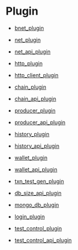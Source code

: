 # Plugin

- [bnet_plugin]()

- [net_plugin]()
- [net_api_plugin]()
- [http_plugin]()
- [http_client_plugin]()

- [chain_plugin]()
- [chain_api_plugin]()

- [producer_plugin]()
- [producer_api_plugin]()

- [history_plugin]()
- [history_api_plugin]()

- [wallet_plugin]()
- [wallet_api_plugin]()

- [txn_test_gen_plugin]()
- [db_size_api_plugin]()
- [mongo_db_plugin]()

- [login_plugin]()
- [test_control_plugin]()
- [test_control_api_plugin]()
